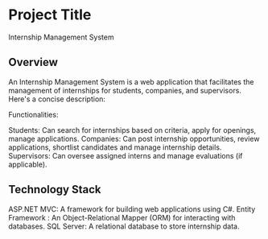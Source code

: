 # Project Title

Internship Management System 

## Overview


An Internship Management System is a web application that facilitates the management of internships for students, companies, and supervisors. Here's a concise description:

Functionalities:

Students: Can search for internships based on criteria, apply for openings, manage applications.
Companies: Can post internship opportunities, review applications, shortlist candidates and manage internship details.
Supervisors: Can oversee assigned interns and manage evaluations (if applicable).


## Technology Stack
ASP.NET MVC: A framework for building web applications using C#.
Entity Framework : An Object-Relational Mapper (ORM) for interacting with databases.
SQL Server: A relational database to store internship data.







